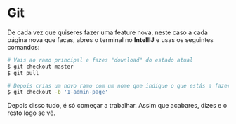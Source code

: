 # Git

De cada vez que quiseres fazer uma feature nova, neste caso a cada 
página nova que faças, abres o terminal no **IntellIJ** e usas os seguintes comandos:
 
```Bash
# Vais ao ramo principal e fazes "download" do estado atual
$ git checkout master
$ git pull

# Depois crias um novo ramo com um nome que indique o que estás a fazer
$ git checkout -b '1-admin-page'
```

Depois disso tudo, é só começar a trabalhar. Assim que acabares, dizes e o resto 
logo se vê.

